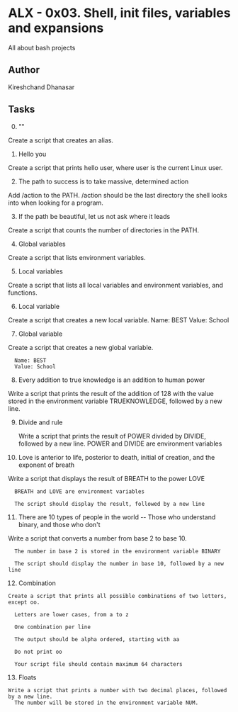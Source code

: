 # ALX - 0x03. Shell, init files, variables and expansions
All about bash projects
## Author
Kireshchand Dhanasar

## Tasks

0. "<o>"
  
  Create a script that creates an alias.
  
 1. Hello you
  
  Create a script that prints hello user, where user is the current Linux user.
  
 2. The path to success is to take massive, determined action
  
  Add /action to the PATH. /action should be the last directory the shell looks into when looking for a program.
  
 3. If the path be beautiful, let us not ask where it leads
  
  Create a script that counts the number of directories in the PATH.
  
 4. Global variables
  
  Create a script that lists environment variables.
  
 5. Local variables
  
  Create a script that lists all local variables and environment variables, and functions.

6. Local variable
  
  Create a script that creates a new local variable.
      Name: BEST
      Value: School
  
 7. Global variable
  
  Create a script that creates a new global variable.
  
      Name: BEST
      Value: School
  
 8. Every addition to true knowledge is an addition to human power
  
  Write a script that prints the result of the addition of 128 with the value stored in the environment variable TRUEKNOWLEDGE, followed by a new line.
  
 9. Divide and rule
  
    Write a script that prints the result of POWER divided by DIVIDE, followed by a new line.
       POWER and DIVIDE are environment variables
 
 10. Love is anterior to life, posterior to death, initial of creation, and the exponent of breath
  
  Write a script that displays the result of BREATH to the power LOVE
  
      BREATH and LOVE are environment variables
  
      The script should display the result, followed by a new line
  
 11. There are 10 types of people in the world -- Those who understand binary, and those who don't
  
   Write a script that converts a number from base 2 to base 10.
  
      The number in base 2 is stored in the environment variable BINARY
  
      The script should display the number in base 10, followed by a new line
  
 12. Combination
  
    Create a script that prints all possible combinations of two letters, except oo.

      Letters are lower cases, from a to z
  
      One combination per line
  
      The output should be alpha ordered, starting with aa
  
      Do not print oo
  
      Your script file should contain maximum 64 characters
 
 13. Floats
  
    Write a script that prints a number with two decimal places, followed by a new line.
      The number will be stored in the environment variable NUM.
  
  
  
  
  
